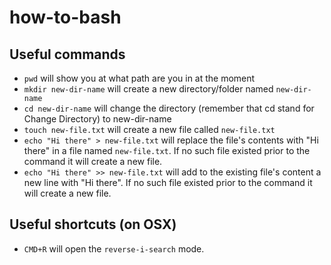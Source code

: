 # how-to-bash

## Useful commands

- `pwd` will show you at what path are you in at the moment
- `mkdir new-dir-name` will create a new directory/folder named `new-dir-name`
- `cd new-dir-name` will change the directory (remember that cd stand for Change Directory) to new-dir-name
- `touch new-file.txt` will create a new file called `new-file.txt`
- `echo "Hi there" > new-file.txt` will replace the file's contents with "Hi there" in a file named `new-file.txt`. If no such file existed prior to the command it will create a new file.
- `echo "Hi there" >> new-file.txt` will add to the existing file's content a new line with "Hi there". If no such file existed prior to the command it will create a new file.

## Useful shortcuts (on OSX)

- `CMD+R` will open the `reverse-i-search` mode.
